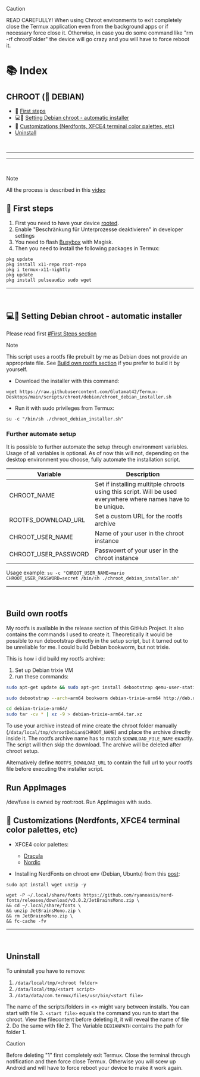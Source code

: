 > [!CAUTION]
> READ CAREFULLY! When using Chroot environments to exit completely close the Termux application even from the background apps or if necessary force close it. Otherwise, in case you do some command like "rm -rf chrootFolder" the device will go crazy and you will have to force reboot it.

# 📚 Index

## CHROOT (🍥 DEBIAN)
* 🏁 [First steps](#first-steps-chroot)
* 💻🍥 [Setting Debian chroot - automatic installer](#debian-chroot)
* 🎨 [Customizations (Nerdfonts, XFCE4 terminal color palettes, etc)](#customizations-chroot)
* [Uninstall](#uninstall)

<br>

---  
---  

<br>

> [!NOTE]  
> All the process is described in this [video](https://www.youtube.com/watch?v=EDjKBme0DRI)

## 🏁 First steps <a name=first-steps-chroot></a>


1. First you need to have your device <u>rooted</u>.
2. Enable "Beschränkung für Unterprozesse deaktivieren" in developer settings
3. You need to flash [Busybox](https://github.com/Magisk-Modules-Alt-Repo/BuiltIn-BusyBox/releases) with Magisk.
4. Then you need to install the following packages in Termux: 

```
pkg update
pkg install x11-repo root-repo 
pkg i termux-x11-nightly
pkg update
pkg install pulseaudio sudo wget
```


---  
<br>

## 💻🍥 Setting Debian chroot - automatic installer <a name=debian-chroot></a>

Please read first [#First Steps section](#first-steps-chroot)

> [!NOTE]
> This script uses a rootfs file prebuilt by me as Debian does not provide an appropriate file. See [Build own rootfs section](#build-own-rootfs) if you prefer to build it by yourself.

* Download the installer with this command: 
```
wget https://raw.githubusercontent.com/Glutamat42/Termux-Desktops/main/scripts/chroot/debian/chroot_debian_installer.sh
```

* Run it with sudo privileges from Termux: 
```
su -c "/bin/sh ./chroot_debian_installer.sh"
```

### Further automate setup
It is possible to further automate the setup through environment variables. Usage of all variables is optional.
As of now this will not, depending on the desktop environment you choose, fully automate the installation script.

| Variable | Description |
|----------|-------------|
|CHROOT_NAME|Set if installing multitple chroots using this script. Will be used everywhere where names have to be unique.|
|ROOTFS_DOWNLOAD_URL|Set a custom URL for the rootfs archive|
|CHROOT_USER_NAME|Name of your user in the chroot instance|
|CHROOT_USER_PASSWORD|Passwowrt of your user in the chroot instance|

Usage example: `su -c "CHROOT_USER_NAME=mario CHROOT_USER_PASSWORD=secret /bin/sh ./chroot_debian_installer.sh"`

---  
<br>

## Build own rootfs <a name=build-own-rootfs></a>
My rootfs is available in the release section of this GitHub Project. It also contains the commands I used to create it.
Theoretically it would be possible to run debootstrap directly in the setup script, but it turned out to be unreliable for me. 
I could build Debian bookworm, but not trixie. 

This is how i did build my rootfs archive:
1) Set up Debian trixie VM
2) run these commands:
```bash
sudo apt-get update && sudo apt-get install debootstrap qemu-user-static

sudo debootstrap --arch=arm64 bookworm debian-trixie-arm64 http://deb.debian.org/debian/

cd debian-trixie-arm64/
sudo tar -cv * | xz -9 > debian-trixie-arm64.tar.xz
```

To use your archive instead of mine create the chroot folder manually (`/data/local/tmp/chrootDebian$CHROOT_NAME`) and place the archive directly inside it.
The rootfs archive name has to match `$DOWNLOAD_FILE_NAME` exactly. The script will then skip the download. The archive will be deleted after chroot setup.

Alternatively define `ROOTFS_DOWNLOAD_URL` to contain the full url to your rootfs file before executing the installer script.

## Run AppImages
/dev/fuse is owned by root:root. Run AppImages with sudo.

## 🎨 Customizations (Nerdfonts, XFCE4 terminal color palettes, etc) <a name=customizations-chroot></a>
* XFCE4 color palettes:
  * [Dracula](https://draculatheme.com/xfce4-terminal)
  * [Nordic](https://github.com/nordtheme/xfce-terminal)     

* Installing NerdFonts on chroot env (Debian, Ubuntu) from this [post](https://medium.com/@almatins/install-nerdfont-or-any-fonts-using-the-command-line-in-debian-or-other-linux-f3067918a88c):
```
sudo apt install wget unzip -y
```
```
wget -P ~/.local/share/fonts https://github.com/ryanoasis/nerd-fonts/releases/download/v3.0.2/JetBrainsMono.zip \
&& cd ~/.local/share/fonts \
&& unzip JetBrainsMono.zip \
&& rm JetBrainsMono.zip \
&& fc-cache -fv
```

---  
<br>

## Uninstall <a name=uninstall></a>
To uninstall you have to remove:
1) `/data/local/tmp/<chroot folder>`
2) `/data/local/tmp/<start script>`
3) `/data/data/com.termux/files/usr/bin/<start file>`

The name of the scripts/folders in <> might vary between installs. You can start with file 3. 
`<start file>` equals the command you run to start the chroot. 
View the filecontent before deleting it, it will reveal the name of file 2.
Do the same with file 2. The Variable `DEBIANPATH` contains the path for folder 1.

> [!CAUTION]
> Before deleting "1" first completely exit Termux. 
> Close the terminal through notification and then force close Termux.
> Otherwise you will scew up Android and will have to force reboot your device to make it work again.

